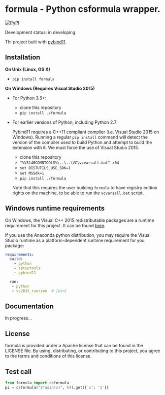 formula - Python csformula wrapper.
==============

[![PyPI](https://img.shields.io/pypi/v/formula.svg)](https://pypi.org/project/formula/)

Development status: in developing

Thi project built with [pybind11](https://github.com/pybind/pybind11).

Installation
------------

**On Unix (Linux, OS X)**

 - `pip install formula`

**On Windows (Requires Visual Studio 2015)**

 - For Python 3.5+:
     - clone this repository
     - `pip install ./formula`
 - For earlier versions of Python, including Python 2.7:

   Pybind11 requires a C++11 compliant compiler (i.e. Visual Studio 2015 on
   Windows). Running a regular `pip install` command will detect the version
   of the compiler used to build Python and attempt to build the extension
   with it. We must force the use of Visual Studio 2015.

     - clone this repository
     - `"%VS140COMNTOOLS%\..\..\VC\vcvarsall.bat" x64`
     - `set DISTUTILS_USE_SDK=1`
     - `set MSSdk=1`
     - `pip install ./formula`

   Note that this requires the user building `formula` to have registry edition
   rights on the machine, to be able to run the `vcvarsall.bat` script.


Windows runtime requirements
----------------------------

On Windows, the Visual C++ 2015 redistributable packages are a runtime
requirement for this project. It can be found [here](https://www.microsoft.com/en-us/download/details.aspx?id=48145).

If you use the Anaconda python distribution, you may require the Visual Studio
runtime as a platform-dependent runtime requirement for you package:

```yaml
requirements:
  build:
    - python
    - setuptools
    - pybind11

  run:
   - python
   - vs2015_runtime  # [win]
```


Documentation
--------------------------

In progress...

License
-------

formula is provided under a Apache license that can be found in the LICENSE
file. By using, distributing, or contributing to this project, you agree to the
terms and conditions of this license.

Test call
---------

```python
from formula import csformula
pi = csformula("2*asin(x)", 64).get({'x': '1'})
```
